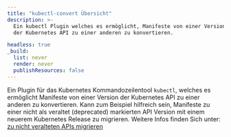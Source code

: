 ```yaml
---
title: "kubectl-convert Übersicht"
description: >-
  Ein kubectl Plugin welches es ermöglicht, Manifeste von einer Version
  der Kubernetes API zu einer anderen zu konvertieren.

headless: true
_build:
  list: never
  render: never
  publishResources: false
---
```


Ein Plugin für das Kubernetes Kommandozeilentool `kubectl`, welches es ermöglicht Manifeste von einer Version der 
Kubernetes API zu einer anderen zu konvertieren. Kann zum Beispiel hilfreich sein, Manifeste zu einer nicht als veraltet (deprecated) 
markierten API Version mit einem neuerem Kubernetes Release zu migrieren.
Weitere Infos finden Sich unter: [zu nicht veralteten APIs migrieren](/docs/reference/using-api/deprecation-guide/#migrate-to-non-deprecated-apis)